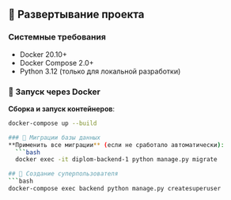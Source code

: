 ## 🚀 Развертывание проекта

### Системные требования
- Docker 20.10+
- Docker Compose 2.0+
- Python 3.12 (только для локальной разработки)

### 🐳 Запуск через Docker

**Сборка и запуск контейнеров**:
 ```bash
 docker-compose up --build

### 🔄 Миграции базы данных
**Применить все миграции** (если не сработало автоматически):
   ```bash
   docker exec -it diplom-backend-1 python manage.py migrate

## 👑 Создание суперпользователя
```bash
docker-compose exec backend python manage.py createsuperuser
